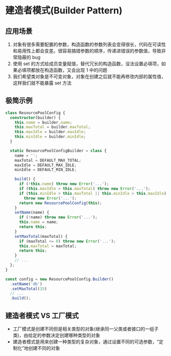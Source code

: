 # 建造者模式(Builder Pattern)

## 应用场景

1. 对象有很多需要配置的参数，构造函数的参数列表会变得很长，代码在可读性和易用性上都会变差。很容易搞错参数的顺序，传递进错误的参数值，导致非常隐蔽的 bug
2. 使用 set 的方式给成员变量赋值，替代冗长的构造函数，没法设置必填项，如果必填项都放在构造函数，又会出现 1 中的问题
3. 我们希望类对象是不可变对象，对象在创建之后就不能再修改内部的属性值，这样我们就不能暴露 set 方法

## 极简示例

```ts
class ResourcePoolConfig {
  constructor(builder) {
    this.name = builder.name;
    this.maxTotal = builder.maxTotal;
    this.maxIdle = builder.maxIdle;
    this.minIdle = builder.minIdle;
  }

  static ResourcePoolConfigBuilder = class {
    name = '';
    maxTotal = DEFAULT_MAX_TOTAL;
    maxIdle = DEFAULT_MAX_IDLE;
    minIdle = DEFAULT_MIN_IDLE;

    build() {
      if (!this.name) throw new Error('...');
      if (this.maxIdle > this.maxTotal) throw new Error('...');
      if (this.minIdle > this.maxTotal || this.minIdle > this.maxIdle)
        throw new Error('...');
      return new ResourcePoolConfig(this);
    }
    setName(name) {
      if (!name) throw new Error('...');
      this.name = name;
      return this;
    }
    setMaxTotal(maxTotal) {
      if (maxTotal <= 0) throw new Error('...');
      this.maxTotal = maxTotal;
      return this;
    }
    // ...
  };
}

const config = new ResourcePoolConfig.Builder()
  .setName('db')
  .setMaxTotal(15)
  // ...
  .build();
```

## 建造者模式 VS 工厂模式

- 工厂模式是创建不同但是相关类型的对象(继承同一父类或者接口的一组子类)，由给定的参数决定创建哪种类型的对象
- 建造者模式是用来创建一种类型的复杂对象，通过设置不同的可选参数，“定制化”地创建不同的对象
